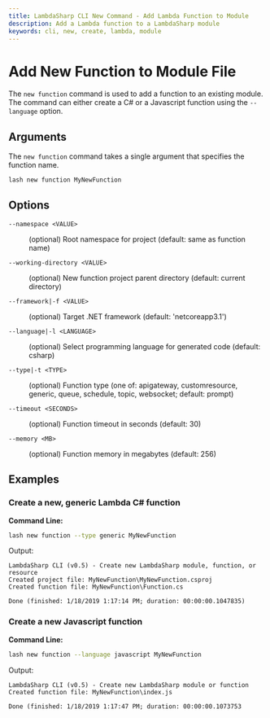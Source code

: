 ```yaml
---
title: LambdaSharp CLI New Command - Add Lambda Function to Module
description: Add a Lambda function to a LambdaSharp module
keywords: cli, new, create, lambda, module
---
```

# Add New Function to Module File

The `new function` command is used to add a function to an existing module. The command can either create a C# or a Javascript function using the `--language` option.

## Arguments

The `new function` command takes a single argument that specifies the function name.

```bash
lash new function MyNewFunction
```

## Options

<dl>

<dt><code>--namespace &lt;VALUE&gt;</code></dt>
<dd>

(optional) Root namespace for project (default: same as function name)
</dd>

<dt><code>--working-directory &lt;VALUE&gt;</code></dt>
<dd>

(optional) New function project parent directory (default: current directory)
</dd>

<dt><code>--framework|-f &lt;VALUE&gt;</code></dt>
<dd>

(optional) Target .NET framework (default: 'netcoreapp3.1')
</dd>

<dt><code>--language|-l &lt;LANGUAGE&gt;</code></dt>
<dd>

(optional) Select programming language for generated code (default: csharp)
</dd>

<dt><code>--type|-t &lt;TYPE&gt;</code></dt>
<dd>

(optional) Function type (one of: apigateway, customresource, generic, queue, schedule, topic, websocket; default: prompt)
</dd>

<dt><code>--timeout &lt;SECONDS&gt;</code></dt>
<dd>

(optional) Function timeout in seconds (default: 30)
</dd>

<dt><code>--memory &lt;MB&gt;</code></dt>
<dd>

(optional) Function memory in megabytes (default: 256)
</dd>

</dl>

## Examples

### Create a new, generic Lambda C# function

__Command Line:__
```bash
lash new function --type generic MyNewFunction
```

Output:
```
LambdaSharp CLI (v0.5) - Create new LambdaSharp module, function, or resource
Created project file: MyNewFunction\MyNewFunction.csproj
Created function file: MyNewFunction\Function.cs

Done (finished: 1/18/2019 1:17:14 PM; duration: 00:00:00.1047835)
```

### Create a new Javascript function

__Command Line:__
```bash
lash new function --language javascript MyNewFunction
```

Output:
```
LambdaSharp CLI (v0.5) - Create new LambdaSharp module or function
Created function file: MyNewFunction\index.js

Done (finished: 1/18/2019 1:17:47 PM; duration: 00:00:00.1073753
```
